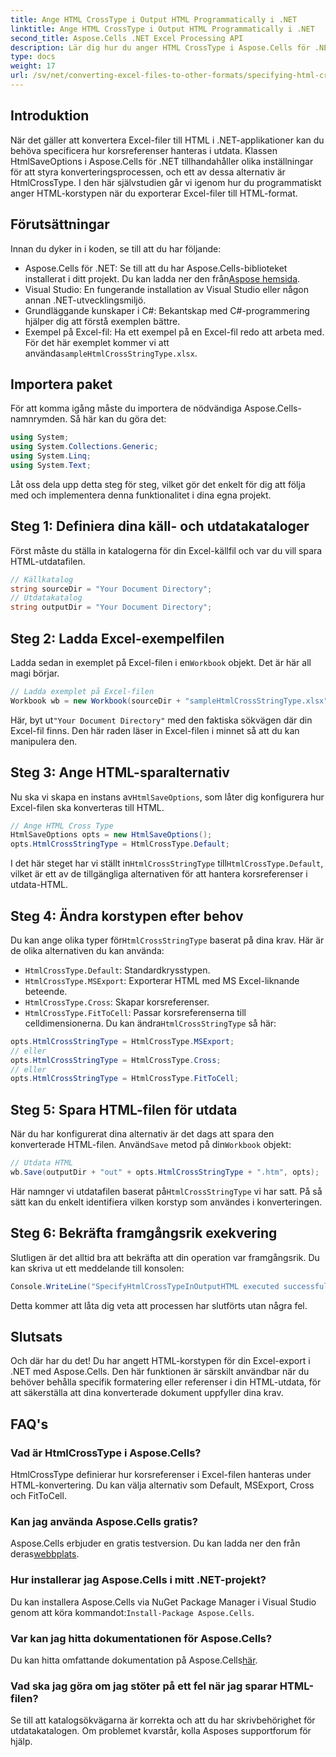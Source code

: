 ```yaml
---
title: Ange HTML CrossType i Output HTML Programmatically i .NET
linktitle: Ange HTML CrossType i Output HTML Programmatically i .NET
second_title: Aspose.Cells .NET Excel Processing API
description: Lär dig hur du anger HTML CrossType i Aspose.Cells för .NET. Följ vår steg-för-steg handledning för att konvertera Excel-filer till HTML med precision.
type: docs
weight: 17
url: /sv/net/converting-excel-files-to-other-formats/specifying-html-crosstype-in-output-html/
---
```

## Introduktion
När det gäller att konvertera Excel-filer till HTML i .NET-applikationer kan du behöva specificera hur korsreferenser hanteras i utdata. Klassen HtmlSaveOptions i Aspose.Cells för .NET tillhandahåller olika inställningar för att styra konverteringsprocessen, och ett av dessa alternativ är HtmlCrossType. I den här självstudien går vi igenom hur du programmatiskt anger HTML-korstypen när du exporterar Excel-filer till HTML-format. 
## Förutsättningar
Innan du dyker in i koden, se till att du har följande:
-  Aspose.Cells för .NET: Se till att du har Aspose.Cells-biblioteket installerat i ditt projekt. Du kan ladda ner den från[Aspose hemsida](https://releases.aspose.com/cells/net/).
- Visual Studio: En fungerande installation av Visual Studio eller någon annan .NET-utvecklingsmiljö.
- Grundläggande kunskaper i C#: Bekantskap med C#-programmering hjälper dig att förstå exemplen bättre.
-  Exempel på Excel-fil: Ha ett exempel på en Excel-fil redo att arbeta med. För det här exemplet kommer vi att använda`sampleHtmlCrossStringType.xlsx`.
## Importera paket
För att komma igång måste du importera de nödvändiga Aspose.Cells-namnrymden. Så här kan du göra det:
```csharp
using System;
using System.Collections.Generic;
using System.Linq;
using System.Text;
```
Låt oss dela upp detta steg för steg, vilket gör det enkelt för dig att följa med och implementera denna funktionalitet i dina egna projekt.
## Steg 1: Definiera dina käll- och utdatakataloger
Först måste du ställa in katalogerna för din Excel-källfil och var du vill spara HTML-utdatafilen.
```csharp
// Källkatalog
string sourceDir = "Your Document Directory";
// Utdatakatalog
string outputDir = "Your Document Directory";
```
## Steg 2: Ladda Excel-exempelfilen
 Ladda sedan in exemplet på Excel-filen i en`Workbook` objekt. Det är här all magi börjar.
```csharp
// Ladda exemplet på Excel-filen
Workbook wb = new Workbook(sourceDir + "sampleHtmlCrossStringType.xlsx");
```
 Här, byt ut`"Your Document Directory"` med den faktiska sökvägen där din Excel-fil finns. Den här raden läser in Excel-filen i minnet så att du kan manipulera den.
## Steg 3: Ange HTML-sparalternativ
 Nu ska vi skapa en instans av`HtmlSaveOptions`, som låter dig konfigurera hur Excel-filen ska konverteras till HTML.
```csharp
// Ange HTML Cross Type
HtmlSaveOptions opts = new HtmlSaveOptions();
opts.HtmlCrossStringType = HtmlCrossType.Default;
```
 I det här steget har vi ställt in`HtmlCrossStringType` till`HtmlCrossType.Default`, vilket är ett av de tillgängliga alternativen för att hantera korsreferenser i utdata-HTML.
## Steg 4: Ändra korstypen efter behov
 Du kan ange olika typer för`HtmlCrossStringType` baserat på dina krav. Här är de olika alternativen du kan använda:
- `HtmlCrossType.Default`: Standardkrysstypen.
- `HtmlCrossType.MSExport`: Exporterar HTML med MS Excel-liknande beteende.
- `HtmlCrossType.Cross`: Skapar korsreferenser.
- `HtmlCrossType.FitToCell`: Passar korsreferenserna till celldimensionerna.
 Du kan ändra`HtmlCrossStringType` så här:
```csharp
opts.HtmlCrossStringType = HtmlCrossType.MSExport;
// eller
opts.HtmlCrossStringType = HtmlCrossType.Cross;
// eller
opts.HtmlCrossStringType = HtmlCrossType.FitToCell;
```
## Steg 5: Spara HTML-filen för utdata
 När du har konfigurerat dina alternativ är det dags att spara den konverterade HTML-filen. Använd`Save` metod på din`Workbook` objekt:
```csharp
// Utdata HTML
wb.Save(outputDir + "out" + opts.HtmlCrossStringType + ".htm", opts);
```
 Här namnger vi utdatafilen baserat på`HtmlCrossStringType` vi har satt. På så sätt kan du enkelt identifiera vilken korstyp som användes i konverteringen.
## Steg 6: Bekräfta framgångsrik exekvering
Slutligen är det alltid bra att bekräfta att din operation var framgångsrik. Du kan skriva ut ett meddelande till konsolen:
```csharp
Console.WriteLine("SpecifyHtmlCrossTypeInOutputHTML executed successfully.\r\n");
```
Detta kommer att låta dig veta att processen har slutförts utan några fel.
## Slutsats
Och där har du det! Du har angett HTML-korstypen för din Excel-export i .NET med Aspose.Cells. Den här funktionen är särskilt användbar när du behöver behålla specifik formatering eller referenser i din HTML-utdata, för att säkerställa att dina konverterade dokument uppfyller dina krav.
## FAQ's
### Vad är HtmlCrossType i Aspose.Cells?  
HtmlCrossType definierar hur korsreferenser i Excel-filen hanteras under HTML-konvertering. Du kan välja alternativ som Default, MSExport, Cross och FitToCell.
### Kan jag använda Aspose.Cells gratis?  
 Aspose.Cells erbjuder en gratis testversion. Du kan ladda ner den från deras[webbplats](https://releases.aspose.com/).
### Hur installerar jag Aspose.Cells i mitt .NET-projekt?  
 Du kan installera Aspose.Cells via NuGet Package Manager i Visual Studio genom att köra kommandot:`Install-Package Aspose.Cells`.
### Var kan jag hitta dokumentationen för Aspose.Cells?  
 Du kan hitta omfattande dokumentation på Aspose.Cells[här](https://reference.aspose.com/cells/net/).
### Vad ska jag göra om jag stöter på ett fel när jag sparar HTML-filen?  
Se till att katalogsökvägarna är korrekta och att du har skrivbehörighet för utdatakatalogen. Om problemet kvarstår, kolla Asposes supportforum för hjälp.